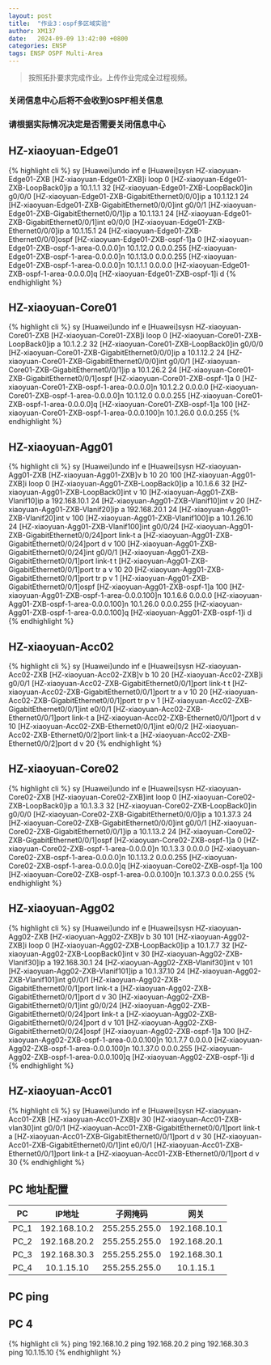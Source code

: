 ```yaml
---
layout: post
title:  "作业3：ospf多区域实验"
author: XM137
date:   2024-09-09 13:42:00 +0800
categories: ENSP
tags: ENSP OSPF Multi-Area
---
```


>
> 按照拓扑要求完成作业。上传作业完成全过程视频。
> 

### 关闭信息中心后将不会收到OSPF相关信息
### 请根据实际情况决定是否需要关闭信息中心


## HZ-xiaoyuan-Edge01
{% highlight cli %}
<Huawei>sy
[Huawei]undo inf e
[Huawei]sysn HZ-xiaoyuan-Edge01-ZXB
[HZ-xiaoyuan-Edge01-ZXB]i loop 0
[HZ-xiaoyuan-Edge01-ZXB-LoopBack0]ip a 10.1.1.1 32
[HZ-xiaoyuan-Edge01-ZXB-LoopBack0]in g0/0/0
[HZ-xiaoyuan-Edge01-ZXB-GigabitEthernet0/0/0]ip a 10.1.12.1 24
[HZ-xiaoyuan-Edge01-ZXB-GigabitEthernet0/0/0]int g0/0/1
[HZ-xiaoyuan-Edge01-ZXB-GigabitEthernet0/0/1]ip a 10.1.13.1 24
[HZ-xiaoyuan-Edge01-ZXB-GigabitEthernet0/0/1]int e0/0/0
[HZ-xiaoyuan-Edge01-ZXB-Ethernet0/0/0]ip a 10.1.15.1 24
[HZ-xiaoyuan-Edge01-ZXB-Ethernet0/0/0]ospf
[HZ-xiaoyuan-Edge01-ZXB-ospf-1]a 0
[HZ-xiaoyuan-Edge01-ZXB-ospf-1-area-0.0.0.0]n 10.1.12.0 0.0.0.255
[HZ-xiaoyuan-Edge01-ZXB-ospf-1-area-0.0.0.0]n 10.1.13.0 0.0.0.255
[HZ-xiaoyuan-Edge01-ZXB-ospf-1-area-0.0.0.0]n 10.1.1.1 0.0.0.0
[HZ-xiaoyuan-Edge01-ZXB-ospf-1-area-0.0.0.0]q
[HZ-xiaoyuan-Edge01-ZXB-ospf-1]i d
{% endhighlight %}

## HZ-xiaoyuan-Core01
{% highlight cli %}
<Huawei>sy
[Huawei]undo inf e
[Huawei]sysn HZ-xiaoyuan-Core01-ZXB
[HZ-xiaoyuan-Core01-ZXB]i loop 0
[HZ-xiaoyuan-Core01-ZXB-LoopBack0]ip a 10.1.2.2 32
[HZ-xiaoyuan-Core01-ZXB-LoopBack0]in g0/0/0
[HZ-xiaoyuan-Core01-ZXB-GigabitEthernet0/0/0]ip a 10.1.12.2 24
[HZ-xiaoyuan-Core01-ZXB-GigabitEthernet0/0/0]int g0/0/1
[HZ-xiaoyuan-Core01-ZXB-GigabitEthernet0/0/1]ip a 10.1.26.2 24
[HZ-xiaoyuan-Core01-ZXB-GigabitEthernet0/0/1]ospf
[HZ-xiaoyuan-Core01-ZXB-ospf-1]a 0
[HZ-xiaoyuan-Core01-ZXB-ospf-1-area-0.0.0.0]n 10.1.2.2 0.0.0.0
[HZ-xiaoyuan-Core01-ZXB-ospf-1-area-0.0.0.0]n 10.1.12.0 0.0.0.255
[HZ-xiaoyuan-Core01-ZXB-ospf-1-area-0.0.0.0]q
[HZ-xiaoyuan-Core01-ZXB-ospf-1]a 100
[HZ-xiaoyuan-Core01-ZXB-ospf-1-area-0.0.0.100]n 10.1.26.0 0.0.0.255
{% endhighlight %}

## HZ-xiaoyuan-Agg01
{% highlight cli %}
<Huawei>sy
[Huawei]undo inf e
[Huawei]sysn HZ-xiaoyuan-Agg01-ZXB
[HZ-xiaoyuan-Agg01-ZXB]v b 10 20 100
[HZ-xiaoyuan-Agg01-ZXB]i loop 0
[HZ-xiaoyuan-Agg01-ZXB-LoopBack0]ip a 10.1.6.6 32
[HZ-xiaoyuan-Agg01-ZXB-LoopBack0]int v 10
[HZ-xiaoyuan-Agg01-ZXB-Vlanif10]ip a 192.168.10.1 24
[HZ-xiaoyuan-Agg01-ZXB-Vlanif10]int v 20
[HZ-xiaoyuan-Agg01-ZXB-Vlanif20]ip a 192.168.20.1 24
[HZ-xiaoyuan-Agg01-ZXB-Vlanif20]int v 100
[HZ-xiaoyuan-Agg01-ZXB-Vlanif100]ip a 10.1.26.10 24
[HZ-xiaoyuan-Agg01-ZXB-Vlanif100]int g0/0/24
[HZ-xiaoyuan-Agg01-ZXB-GigabitEthernet0/0/24]port link-t a
[HZ-xiaoyuan-Agg01-ZXB-GigabitEthernet0/0/24]port d v 100
[HZ-xiaoyuan-Agg01-ZXB-GigabitEthernet0/0/24]int g0/0/1
[HZ-xiaoyuan-Agg01-ZXB-GigabitEthernet0/0/1]port link-t t
[HZ-xiaoyuan-Agg01-ZXB-GigabitEthernet0/0/1]port tr a v 10 20
[HZ-xiaoyuan-Agg01-ZXB-GigabitEthernet0/0/1]port tr p v 1
[HZ-xiaoyuan-Agg01-ZXB-GigabitEthernet0/0/1]ospf
[HZ-xiaoyuan-Agg01-ZXB-ospf-1]a 100
[HZ-xiaoyuan-Agg01-ZXB-ospf-1-area-0.0.0.100]n 10.1.6.6 0.0.0.0
[HZ-xiaoyuan-Agg01-ZXB-ospf-1-area-0.0.0.100]n 10.1.26.0 0.0.0.255
[HZ-xiaoyuan-Agg01-ZXB-ospf-1-area-0.0.0.100]q
[HZ-xiaoyuan-Agg01-ZXB-ospf-1]i d
{% endhighlight %}

## HZ-xiaoyuan-Acc02
{% highlight cli %}
<Huawei>sy
[Huawei]undo inf e
[Huawei]sysn HZ-xiaoyuan-Acc02-ZXB
[HZ-xiaoyuan-Acc02-ZXB]v b 10 20
[HZ-xiaoyuan-Acc02-ZXB]i g0/0/1
[HZ-xiaoyuan-Acc02-ZXB-GigabitEthernet0/0/1]port link-t t
[HZ-xiaoyuan-Acc02-ZXB-GigabitEthernet0/0/1]port tr a v 10 20
[HZ-xiaoyuan-Acc02-ZXB-GigabitEthernet0/0/1]port tr p v 1
[HZ-xiaoyuan-Acc02-ZXB-GigabitEthernet0/0/1]int e0/0/1
[HZ-xiaoyuan-Acc02-ZXB-Ethernet0/0/1]port link-t a
[HZ-xiaoyuan-Acc02-ZXB-Ethernet0/0/1]port d v 10
[HZ-xiaoyuan-Acc02-ZXB-Ethernet0/0/1]int e0/0/2
[HZ-xiaoyuan-Acc02-ZXB-Ethernet0/0/2]port link-t a
[HZ-xiaoyuan-Acc02-ZXB-Ethernet0/0/2]port d v 20
{% endhighlight %}

## HZ-xiaoyuan-Core02
{% highlight cli %}
<Huawei>sy
[Huawei]undo inf e
[Huawei]sysn HZ-xiaoyuan-Core02-ZXB
[HZ-xiaoyuan-Core02-ZXB]int loop 0
[HZ-xiaoyuan-Core02-ZXB-LoopBack0]ip a 10.1.3.3 32
[HZ-xiaoyuan-Core02-ZXB-LoopBack0]in g0/0/0
[HZ-xiaoyuan-Core02-ZXB-GigabitEthernet0/0/0]ip a 10.1.37.3 24
[HZ-xiaoyuan-Core02-ZXB-GigabitEthernet0/0/0]int g0/0/1
[HZ-xiaoyuan-Core02-ZXB-GigabitEthernet0/0/1]ip a 10.1.13.2 24
[HZ-xiaoyuan-Core02-ZXB-GigabitEthernet0/0/1]ospf
[HZ-xiaoyuan-Core02-ZXB-ospf-1]a 0
[HZ-xiaoyuan-Core02-ZXB-ospf-1-area-0.0.0.0]n 10.1.3.3 0.0.0.0
[HZ-xiaoyuan-Core02-ZXB-ospf-1-area-0.0.0.0]n 10.1.13.2 0.0.0.255
[HZ-xiaoyuan-Core02-ZXB-ospf-1-area-0.0.0.0]q
[HZ-xiaoyuan-Core02-ZXB-ospf-1]a 100
[HZ-xiaoyuan-Core02-ZXB-ospf-1-area-0.0.0.100]n 10.1.37.3 0.0.0.255
{% endhighlight %}

## HZ-xiaoyuan-Agg02
{% highlight cli %}
<Huawei>sy
[Huawei]undo inf e
[Huawei]sysn HZ-xiaoyuan-Agg02-ZXB
[HZ-xiaoyuan-Agg02-ZXB]v b 30 101
[HZ-xiaoyuan-Agg02-ZXB]i loop 0
[HZ-xiaoyuan-Agg02-ZXB-LoopBack0]ip a 10.1.7.7 32
[HZ-xiaoyuan-Agg02-ZXB-LoopBack0]int v 30
[HZ-xiaoyuan-Agg02-ZXB-Vlanif30]ip a 192.168.30.1 24
[HZ-xiaoyuan-Agg02-ZXB-Vlanif30]int v 101
[HZ-xiaoyuan-Agg02-ZXB-Vlanif101]ip a 10.1.37.10 24
[HZ-xiaoyuan-Agg02-ZXB-Vlanif101]int g0/0/1
[HZ-xiaoyuan-Agg02-ZXB-GigabitEthernet0/0/1]port link-t a
[HZ-xiaoyuan-Agg02-ZXB-GigabitEthernet0/0/1]port d v 30
[HZ-xiaoyuan-Agg02-ZXB-GigabitEthernet0/0/1]int g0/0/24
[HZ-xiaoyuan-Agg02-ZXB-GigabitEthernet0/0/24]port link-t a
[HZ-xiaoyuan-Agg02-ZXB-GigabitEthernet0/0/24]port d v 101
[HZ-xiaoyuan-Agg02-ZXB-GigabitEthernet0/0/24]ospf
[HZ-xiaoyuan-Agg02-ZXB-ospf-1]a 100
[HZ-xiaoyuan-Agg02-ZXB-ospf-1-area-0.0.0.100]n 10.1.7.7 0.0.0.0
[HZ-xiaoyuan-Agg02-ZXB-ospf-1-area-0.0.0.100]n 10.1.37.0 0.0.0.255
[HZ-xiaoyuan-Agg02-ZXB-ospf-1-area-0.0.0.100]q
[HZ-xiaoyuan-Agg02-ZXB-ospf-1]i d
{% endhighlight %}

## HZ-xiaoyuan-Acc01
{% highlight cli %}
<Huawei>sy
[Huawei]undo inf e
[Huawei]sysn HZ-xiaoyuan-Acc01-ZXB
[HZ-xiaoyuan-Acc01-ZXB]v 30
[HZ-xiaoyuan-Acc01-ZXB-vlan30]int g0/0/1
[HZ-xiaoyuan-Acc01-ZXB-GigabitEthernet0/0/1]port link-t a
[HZ-xiaoyuan-Acc01-ZXB-GigabitEthernet0/0/1]port d v 30
[HZ-xiaoyuan-Acc01-ZXB-GigabitEthernet0/0/1]int e0/0/1
[HZ-xiaoyuan-Acc01-ZXB-Ethernet0/0/1]port link-t a
[HZ-xiaoyuan-Acc01-ZXB-Ethernet0/0/1]port d v 30
{% endhighlight %}


## PC 地址配置

|     PC      |        IP地址      |      子网掩码       |        网关        |
|   :----:    |        :----:      |      :----:        |       :----:       |
|    PC_1     |    192.168.10.2    |   255.255.255.0    |    192.168.10.1    |
|    PC_2     |    192.168.20.2    |   255.255.255.0    |    192.168.20.1    |
|    PC_3     |    192.168.30.3    |   255.255.255.0    |    192.168.30.1    |
|    PC_4     |     10.1.15.10     |   255.255.255.0    |     10.1.15.1      |

## PC ping
## PC 4
{% highlight cli %}
ping 192.168.10.2
ping 192.168.20.2
ping 192.168.30.3
ping 10.1.15.10
{% endhighlight %}